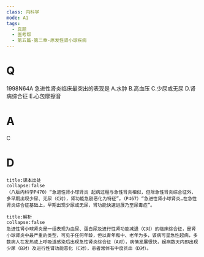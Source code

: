 ```yaml
---
class: 内科学
mode: A1
tags:
  - 真题
  - 医考帮
  - 第五篇-第二章-原发性肾小球疾病
---
```


# Q
1998N64A 急进性肾炎临床最突出的表现是
A.水肿
B.高血压
C.少尿或无尿
D.肾病综合征
E.心包摩擦音

# A
C
# D
```ad-note
title:课本出处
collapse:false
（八版内科学P470）“急进性肾小球肾炎 起病过程与急性肾炎相似，但除急性肾炎综合征外，多早期出现少尿、无尿（C对），肾功能急剧恶化为特征”。（P467）“急进性肾小球肾炎…在急性肾炎综合征基础上，早期出现少尿或无尿，肾功能快速进展乃至尿毒症”。
```

```ad-summary
title:解析
collapse:false
急进性肾小球肾炎是一组表现为血尿、蛋白尿及进行性肾功能减退（C对）的临床综合征，是肾小球肾炎中最严重的类型，可见于任何年龄，但以青年和中、老年为多，该病可呈急性起病，多数病人在发热或上呼吸道感染后出现急性肾炎综合征（A对），病情发展很快，起病数天内即出现少尿（B对）及进行性肾功能恶化（C对），患者常伴有中度贫血（D对）。
```

